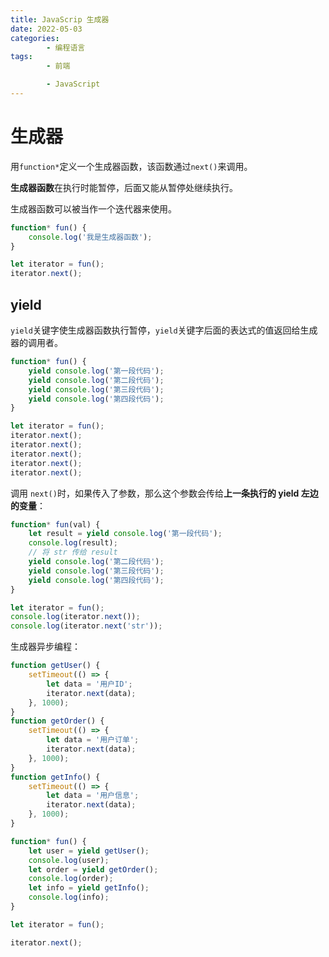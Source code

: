 ```yaml
---
title: JavaScrip 生成器
date: 2022-05-03
categories:
        - 编程语言
tags:
        - 前端

        - JavaScript
---
```


# 生成器

用`function*`定义一个生成器函数，该函数通过`next()`来调用。

**生成器函数**在执行时能暂停，后面又能从暂停处继续执行。

生成器函数可以被当作一个迭代器来使用。

```js
function* fun() {
	console.log('我是生成器函数');
}

let iterator = fun();
iterator.next();
```

## yield

`yield`关键字使生成器函数执行暂停，`yield`关键字后面的表达式的值返回给生成器的调用者。

```js
function* fun() {
	yield console.log('第一段代码');
	yield console.log('第二段代码');
	yield console.log('第三段代码');
	yield console.log('第四段代码');
}

let iterator = fun();
iterator.next();
iterator.next();
iterator.next();
iterator.next();
iterator.next();
```

调用 `next()`时，如果传入了参数，那么这个参数会传给**上一条执行的 yield 左边的变量**：

```js
function* fun(val) {
	let result = yield console.log('第一段代码');
	console.log(result);
	// 将 str 传给 result
	yield console.log('第二段代码');
	yield console.log('第三段代码');
	yield console.log('第四段代码');
}

let iterator = fun();
console.log(iterator.next());
console.log(iterator.next('str'));
```

生成器异步编程：

```js
function getUser() {
	setTimeout(() => {
		let data = '用户ID';
		iterator.next(data);
	}, 1000);
}
function getOrder() {
	setTimeout(() => {
		let data = '用户订单';
		iterator.next(data);
	}, 1000);
}
function getInfo() {
	setTimeout(() => {
		let data = '用户信息';
		iterator.next(data);
	}, 1000);
}

function* fun() {
	let user = yield getUser();
	console.log(user);
	let order = yield getOrder();
	console.log(order);
	let info = yield getInfo();
	console.log(info);
}

let iterator = fun();

iterator.next();
```
